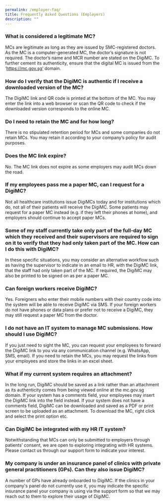 ```yaml
---
permalink: /employer-faq/
title: Frequently Asked Questions (Employers)
description: ""
---
```


### What is considered a legitimate MC?

MCs are legitimate as long as they are issued by SMC-registered doctors. As the MC is a computer-generated MC, the doctor’s signature is not required. The doctor’s name and MCR number are stated on the DigiMC. To further cement its authenticity, ensure that the digital MC is issued from the ‘https://mc.gov.sg’ domain.

### How do I verify that the DigiMC is authentic if I receive a downloaded version of the MC?

The DigiMC link and QR code is printed at the bottom of the MC. You may enter the link into a web browser or scan the QR code to check if the downloaded version corresponds to the online MC.

### Do I need to retain the MC and for how long?

There is no stipulated retention period for MCs and some companies do not retain MCs. You may retain it according to your company’s policy for audit purposes.

### Does the MC link expire?

No. The MC link does not expire as some employers may audit MCs down the road.

### If my employees pass me a paper MC, can I request for a DigiMC?

Not all healthcare institutions issue DigiMCs today and for institutions which do, not all of their patients will receive the DigiMC. Some patients may request for a paper MC instead (e.g. if they left their phones at home), and employers should continue to accept paper MCs.

### Some of my staff currently take only part of the full-day MC which they received and their supervisors are required to sign on it to verify that they had only taken part of the MC. How can I do this with DigiMC?

In these specific situations, you may consider an alternative workflow such as having the supervisor to indicate in an email to HR, with the DigiMC link, that the staff had only taken part of the MC. If required, the DigiMC may also be printed to be signed on as per a paper MC.

### Can foreign workers receive DigiMC?

Yes. Foreigners who enter their mobile numbers with their country code into the system will be able to receive DigiMC via SMS. If your foreign workers do not have phones or data plans or prefer not to receive a DigiMC, they may still request a paper MC from the doctor.

### I do not have an IT system to manage MC submissions. How should I use DigiMC?

If you just need to sight the MC, you can request your employees to forward the DigiMC link to you via any communication channel (e.g. WhatsApp, SMS, email). If you need to retain the MCs, you may request the links from your employees and store the links in an excel sheet.

### What if my current system requires an attachment?

In the long run, DigiMC should be saved as a link rather than an attachment as its authenticity comes from being viewed online at the mc.gov.sg domain. If your system has a comments field, your employees may insert the DigiMC link into the field instead. If your system does not have a comments field, DigiMC can be downloaded and saved as a PDF or print screen to be uploaded as an attachment. To download the MC, right click and select the print option etc.

### Can DigiMC be integrated with my HR IT system?

Notwithstanding that MCs can only be submitted to employers through patients’ consent, we are open to exploring integrating with HR systems. Please contact us through our support form to indicate your interest.

### My company is under an insurance panel of clinics with private general practitioners (GPs). Can they also issue DigiMC?

A number of GPs have already onboarded to DigiMC. If the clinics in your company's panel do not currently use it, you may indicate the specific insurance panel your company is using via the support form so that we may reach out to them to explore their usage of DigiMC.